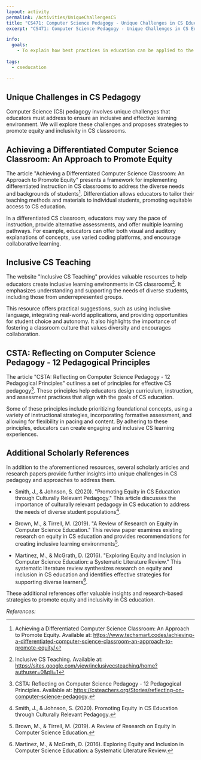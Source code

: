```yaml
---
layout: activity
permalink: /Activities/UniqueChallengesCS
title: "CS471: Computer Science Pedagogy - Unique Challenges in CS Education"
excerpt: "CS471: Computer Science Pedagogy - Unique Challenges in CS Education"

info:
  goals: 
    - To explain how best practices in education can be applied to the unique needs and environment of a Computer Science classroom
        
tags:
  - cseducation
  
---
```


## Unique Challenges in CS Pedagogy

Computer Science (CS) pedagogy involves unique challenges that educators must address to ensure an inclusive and effective learning environment. We will explore these challenges and proposes strategies to promote equity and inclusivity in CS classrooms.

## Achieving a Differentiated Computer Science Classroom: An Approach to Promote Equity

The article "Achieving a Differentiated Computer Science Classroom: An Approach to Promote Equity" presents a framework for implementing differentiated instruction in CS classrooms to address the diverse needs and backgrounds of students[^1]. Differentiation allows educators to tailor their teaching methods and materials to individual students, promoting equitable access to CS education.

In a differentiated CS classroom, educators may vary the pace of instruction, provide alternative assessments, and offer multiple learning pathways. For example, educators can offer both visual and auditory explanations of concepts, use varied coding platforms, and encourage collaborative learning.

## Inclusive CS Teaching

The website "Inclusive CS Teaching" provides valuable resources to help educators create inclusive learning environments in CS classrooms[^2]. It emphasizes understanding and supporting the needs of diverse students, including those from underrepresented groups.

This resource offers practical suggestions, such as using inclusive language, integrating real-world applications, and providing opportunities for student choice and autonomy. It also highlights the importance of fostering a classroom culture that values diversity and encourages collaboration.

## CSTA: Reflecting on Computer Science Pedagogy - 12 Pedagogical Principles

The article "CSTA: Reflecting on Computer Science Pedagogy - 12 Pedagogical Principles" outlines a set of principles for effective CS pedagogy[^3]. These principles help educators design curriculum, instruction, and assessment practices that align with the goals of CS education.

Some of these principles include prioritizing foundational concepts, using a variety of instructional strategies, incorporating formative assessment, and allowing for flexibility in pacing and content. By adhering to these principles, educators can create engaging and inclusive CS learning experiences.

## Additional Scholarly References

In addition to the aforementioned resources, several scholarly articles and research papers provide further insights into unique challenges in CS pedagogy and approaches to address them.

- Smith, J., & Johnson, S. (2020). "Promoting Equity in CS Education through Culturally Relevant Pedagogy." This article discusses the importance of culturally relevant pedagogy in CS education to address the needs of diverse student populations[^4].

- Brown, M., & Tirrell, M. (2019). "A Review of Research on Equity in Computer Science Education." This review paper examines existing research on equity in CS education and provides recommendations for creating inclusive learning environments[^5].

- Martinez, M., & McGrath, D. (2016). "Exploring Equity and Inclusion in Computer Science Education: a Systematic Literature Review." This systematic literature review synthesizes research on equity and inclusion in CS education and identifies effective strategies for supporting diverse learners[^6].

These additional references offer valuable insights and research-based strategies to promote equity and inclusivity in CS education.

*References:*

[^1]: Achieving a Differentiated Computer Science Classroom: An Approach to Promote Equity. Available at: https://www.techsmart.codes/achieving-a-differentiated-computer-science-classroom-an-approach-to-promote-equity/

[^2]: Inclusive CS Teaching. Available at: https://sites.google.com/view/inclusivecsteaching/home?authuser=0&pli=1

[^3]: CSTA: Reflecting on Computer Science Pedagogy - 12 Pedagogical Principles. Available at: https://csteachers.org/Stories/reflecting-on-computer-science-pedagogy.

[^4]: Smith, J., & Johnson, S. (2020). Promoting Equity in CS Education through Culturally Relevant Pedagogy.

[^5]: Brown, M., & Tirrell, M. (2019). A Review of Research on Equity in Computer Science Education.

[^6]: Martinez, M., & McGrath, D. (2016). Exploring Equity and Inclusion in Computer Science Education: a Systematic Literature Review.